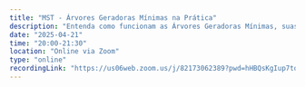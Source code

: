 ```yaml
---
title: "MST - Árvores Geradoras Mínimas na Prática"
description: "Entenda como funcionam as Árvores Geradoras Mínimas, suas aplicações no mundo real e os principais algoritmos como Kruskal e Prim."
date: "2025-04-21"
time: "20:00-21:30"
location: "Online via Zoom"
type: "online"
recordingLink: "https://us06web.zoom.us/j/82173062389?pwd=hHBQsKgIup7tqHe0OeFhyToEzXJcko.1"
---
```

